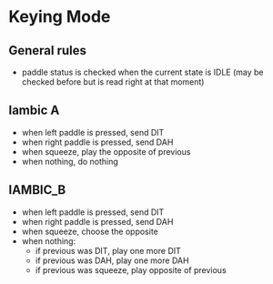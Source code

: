 # Keying Mode

## General rules

- paddle status is checked when the current state is IDLE (may be checked before but is read right at that moment)

## Iambic A

- when left paddle is pressed, send DIT
- when right paddle is pressed, send DAH
- when squeeze, play the opposite of previous
- when nothing, do nothing

## IAMBIC_B

- when left paddle is pressed, send DIT
- when right paddle is pressed, send DAH
- when squeeze, choose the opposite
- when nothing:
  - if previous was DIT, play one more DIT
  - if previous was DAH, play one more DAH
  - if previous was squeeze, play opposite of previous
